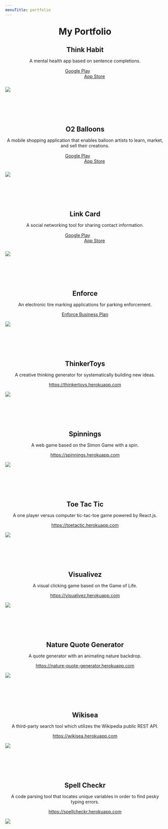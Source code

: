 ```yaml
---
menuTitle: portfolio
---
```

<p style="text-align: center; font-weight: bold; font-size: 2em;">My Portfolio</p>


<p style="text-align: center; font-weight: bold; font-size: 1.5em; margin: 0;">Think Habit</p>
<p style="text-align: center;">A mental health app based on sentence completions.</p>
<div style="display: table; width: 25%; margin: 15px auto 25px auto">
  <div style="float: left;">
    <a href="https://play.google.com/store/apps/details?id=com.thinkhabit" target="_blank">
      Google Play
    </a>
  </div>
  <div style="float: right;">
    <a href="https://itunes.apple.com/us/app/think-habit/id1436381769?ls=1&mt=8" target="_blank">
      App Store
    </a>
  </div>
</div>
<img src="./think-habit.png" style="margin: 0"/>



<p style="text-align: center; font-weight: bold; font-size: 1.5em; margin: 0; margin-top: 5em;">O2 Balloons</p>
<p style="text-align: center;">A mobile shopping application that enables balloon artists to learn, market, and sell their creations.</p>
<div style="display: table; width: 25%; margin: 15px auto 25px auto">
  <div style="float: left;">
    <a href="https://play.google.com/store/apps/details?id=com.o2balloons" target="_blank">
      Google Play      
    </a>
  </div>
  <div style="float: right;">
    <a href="https://itunes.apple.com/us/app/o2-balloons/id1387065496?ls=1&mt=8" target="_blank">
      App Store      
    </a>
  </div>
</div>
<img src="./o2balloons.png" style="margin: 0"/>



<p style="text-align: center; font-weight: bold; font-size: 1.5em; margin: 0; margin-top: 5em;">Link Card</p>
<p style="text-align: center;">A social networking tool for sharing contact information.</p>
<div style="display: table; width: 25%; margin: 15px auto 25px auto">
  <div style="float: left;">
    <a href="https://play.google.com/store/apps/details?id=com.network.application.Link" target="_blank">
      Google Play
    </a>
  </div>
  <div style="float: right;">
    <a href="https://itunes.apple.com/us/app/link-card/id1362257137?ls=1&mt=8" target="_blank">
      App Store      
    </a>
  </div>
</div>
<img src="./link.png" style="margin: 0"/>



<p style="text-align: center; font-weight: bold; font-size: 1.5em; margin: 0; margin-top: 5em;">Enforce</p>
<p style="text-align: center;">An electronic tire marking applications for parking enforcement.</p>
<a href=" https://docs.google.com/presentation/d/1_CcJLUdc_1SzssXCe3k3Jajj4RGARQh5f35nV4UxnE0/edit?usp=sharing" target="_blank">
  <p style="text-align: center; text-decoration: none">Enforce Business Plan</p>
</a>
<img src="./enforce.png" style="margin: 0"/>


<p style="text-align: center; font-weight: bold; font-size: 1.5em; margin: 0; margin-top: 5em;">ThinkerToys</p>
<p style="text-align: center;">A creative thinking generator for systematically building new ideas.</p>
<a href=" https://thinkertoys.herokuapp.com" target="_blank">
  <p style="text-align: center; text-decoration: none">https://thinkertoys.herokuapp.com</p>  
</a>
<img src="./thinkertoys.png" style="margin: 0"/>


<p style="text-align: center; font-weight: bold; font-size: 1.5em; margin: 0; margin-top: 5em;">Spinnings</p>
<p style="text-align: center;">A web game based on the Simon Game with a spin.</p>
<a href=" https://spinnings.herokuapp.com" target="_blank">
  <p style="text-align: center; text-decoration: none">https://spinnings.herokuapp.com</p>    
</a>
<img src="./spinnings.png" style="margin: 0"/>


<p style="text-align: center; font-weight: bold; font-size: 1.5em; margin: 0; margin-top: 5em;">Toe Tac Tic</p>
<p style="text-align: center;">A one player versus computer tic-tac-toe game powered by React.js.</p>
<a href=" https://toetactic.herokuapp.com" target="_blank">
  <p style="text-align: center; text-decoration: none">https://toetactic.herokuapp.com</p>      
</a>
<img src="./toetactic.png" style="margin: 0"/>


<p style="text-align: center; font-weight: bold; font-size: 1.5em; margin: 0; margin-top: 5em;">Visualivez</p>
<p style="text-align: center;">A visual clicking game based on the Game of Life.</p>
<a href=" https://visualivez.herokuapp.com" target="_blank">
  <p style="text-align: center; text-decoration: none">https://visualivez.herokuapp.com</p>      
</a>
<img src="./visualivez.png" style="margin: 0"/>


<p style="text-align: center; font-weight: bold; font-size: 1.5em; margin: 0; margin-top: 5em;">Nature Quote Generator</p>
<p style="text-align: center;">A quote generator with an animating nature backdrop.</p>
<a href=" https://nature-quote-generator.herokuapp.com" target="_blank">
  <p style="text-align: center; text-decoration: none">https://nature-quote-generator.herokuapp.com</p>      
</a>
<img src="./quote.png" style="margin: 0"/>


<p style="text-align: center; font-weight: bold; font-size: 1.5em; margin: 0; margin-top: 5em;">Wikisea</p>
<p style="text-align: center;">A third-party search tool which utilizes the Wikipedia public REST API.</p>
<a href=" https://wikisea.herokuapp.com" target="_blank">
  <p style="text-align: center; text-decoration: none">https://wikisea.herokuapp.com</p>      
</a>
<img src="./wikisea.png" style="margin: 0"/>


<p style="text-align: center; font-weight: bold; font-size: 1.5em; margin: 0; margin-top: 5em;">Spell Checkr</p>
<p style="text-align: center;">A code parsing tool that locates unique variables in order to find pesky typing errors.</p>
<a href=" https://spellcheckr.herokuapp.com" target="_blank">
  <p style="text-align: center; text-decoration: none">https://spellcheckr.herokuapp.com</p>      
</a>
<img src="./spell-checkr.png" style="margin: 0"/>